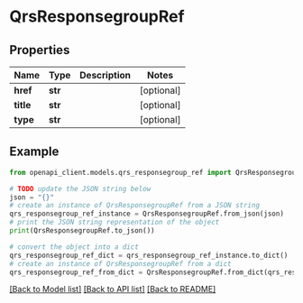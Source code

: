 # QrsResponsegroupRef


## Properties

Name | Type | Description | Notes
------------ | ------------- | ------------- | -------------
**href** | **str** |  | [optional] 
**title** | **str** |  | [optional] 
**type** | **str** |  | [optional] 

## Example

```python
from openapi_client.models.qrs_responsegroup_ref import QrsResponsegroupRef

# TODO update the JSON string below
json = "{}"
# create an instance of QrsResponsegroupRef from a JSON string
qrs_responsegroup_ref_instance = QrsResponsegroupRef.from_json(json)
# print the JSON string representation of the object
print(QrsResponsegroupRef.to_json())

# convert the object into a dict
qrs_responsegroup_ref_dict = qrs_responsegroup_ref_instance.to_dict()
# create an instance of QrsResponsegroupRef from a dict
qrs_responsegroup_ref_from_dict = QrsResponsegroupRef.from_dict(qrs_responsegroup_ref_dict)
```
[[Back to Model list]](../README.md#documentation-for-models) [[Back to API list]](../README.md#documentation-for-api-endpoints) [[Back to README]](../README.md)


